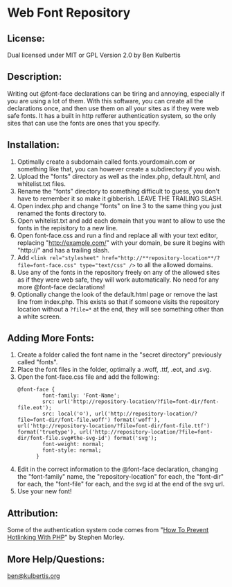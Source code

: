 ﻿Web Font Repository
===================

## License:

Dual licensed under MIT or GPL Version 2.0 by Ben Kulbertis

## Description:

Writing out @font-face declarations can be tiring and annoying, especially if you are using a lot of them. With this software, you can create all the declarations once, and then use them on all your sites
as if they were web safe fonts. It has a built in http refferer authentication system, so the only sites that can use the fonts are ones that you specify.

## Installation:

  1. Optimally create a subdomain called fonts.yourdomain.com or something like that, you can however create a subdirectory if you wish.
  2. Upload the "fonts" directory as well as the index.php, default.html, and whitelist.txt files.
  3. Rename the "fonts" directory to something difficult to guess, you don't have to remember it so make it gibberish. LEAVE THE TRAILING SLASH.
  4. Open index.php and change "fonts" on line 3 to the same thing you just renamed the fonts directory to.
  5. Open whitelist.txt and add each domain that you want to allow to use the fonts in the repisitory to a new line.
  6. Open font-face.css and run a find and replace all with your text editor, replacing "http://example.com/" with your domain, be sure it begins with "http://" and has a trailing slash.
  7. Add `<link rel="stylesheet" href="http://**repository-location**/?file=font-face.css" type="text/css" />` to all the allowed domains.
  8. Use any of the fonts in the repository freely on any of the allowed sites as if they were web safe, they will work automatically. No need for any more @font-face declarations!
  9. Optionally change the look of the default.html page or remove the last line from index.php. This exists so that if someone visits the repository location without a `?file=*` at the end, they will see something other than a white screen.

## Adding More Fonts:

<ol>
  <li>Create a folder called the font name in the "secret directory" previously called "fonts".</li>
  <li>Place the font files in the folder, optimally a .woff, .ttf, .eot, and .svg.</li>
  <li>Open the font-face.css file and add the following:
   <pre>
<code>@font-face {
        font-family: 'Font-Name';
        src: url('http://repository-location/?file=font-dir/font-file.eot');
        src: local('☺'), url('http://repository-location/?file=font-dir/font-file.woff') format('woff'), url('http://repository-location/?file=font-dir/font-file.ttf') format('truetype'), url('http://repository-location/?file=font-dir/font-file.svg#the-svg-id') format('svg');
        font-weight: normal;
        font-style: normal;
      }</code></pre>
</li>
  <li>Edit in the correct information to the @font-face declaration, changing the "font-family" name, the "repository-location" for each, the "font-dir" for each, the "font-file" for each, and the svg id at the end of the svg url.</li>
  <li>Use your new font!</li>
</ol>

## Attribution:

Some of the authentication system code comes from "[How To Prevent Hotlinking With PHP](http://safalra.com/programming/php/prevent-hotlinking/)" by Stephen Morley.

## More Help/Questions:

[ben@kulbertis.org](mailto:ben@kulbertis.org)
